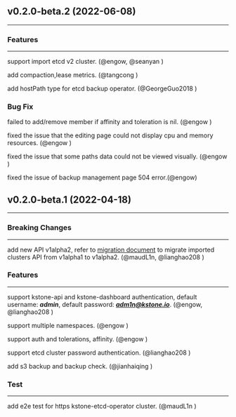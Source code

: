 ## v0.2.0-beta.2 (2022-06-08)
<hr>

### Features
<hr>

support import etcd v2 cluster. (@engow, @seanyan )

add compaction,lease metrics. (@tangcong )

add hostPath type for etcd backup operator. (@GeorgeGuo2018 )

### Bug Fix

failed to add/remove member if affinity and toleration is nil. (@engow )

fixed the issue that the editing page could not display cpu and memory resources. (@engow )

fixed the issue that some paths data could not be viewed visually. (@engow )

fixed the issue of backup management page 504 error.(@engow)



## v0.2.0-beta.1 (2022-04-18)
<hr>

### Breaking Changes
<hr>

add new API v1alpha2, refer to [migration document](../docs/migration/README.md) to migrate imported clusters API from v1alpha1 to v1alpha2. (@maudL1n, @lianghao208 )

### Features
<hr>

support kstone-api and kstone-dashboard authentication, default username: ***admin***, default password: ***adm1n@kstone.io***. (@engow, @lianghao208 )

support multiple namespaces. (@engow )

support auth and tolerations, affinity. (@engow )

support etcd cluster password authentication. (@lianghao208 )

add s3 backup and backup check. (@jianhaiqing )

### Test
<hr>

add e2e test for https kstone-etcd-operator cluster. (@maudL1n )
